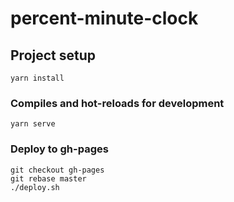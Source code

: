 # percent-minute-clock

## Project setup
```
yarn install
```

### Compiles and hot-reloads for development
```
yarn serve
```

### Deploy to gh-pages
```
git checkout gh-pages
git rebase master
./deploy.sh
```
